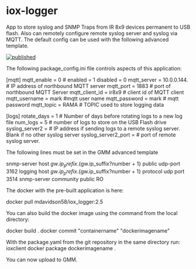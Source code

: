 # iox-logger
App to store syslog and SNMP Traps from IR 8x9 devices permanent to USB flash.  Also can remotely configure remote syslog server and syslog via MQTT.  The default config can be used with the following advanced template.

[![published](https://static.production.devnetcloud.com/codeexchange/assets/images/devnet-published.svg)](https://developer.cisco.com/codeexchange/github/repo/mdavidson58/iox-logger)

The following package_config.ini file controls aspects of this application:

[mqtt] mqtt_enable = 0 # enabled = 1 disabled = 0
mqtt_server = 10.0.0.144. # IP address of northbound MQTT server
mqtt_port = 1883 # port of northbound MQTT Server
mqtt_client_id = ir8x9 # client id of MQTT client
mqtt_username = mark #mqtt user name
mqtt_password = mark # mqtt password
mqtt_topic = RAMA # TOPIC used to store logging data

[logs]
rotate_days = 1 # Number of days before rotating logs to a new log file
num_logs = 5 # number of logs to store on the USB Flash drive
syslog_server2 = # IP address if sending logs to a remote syslog server. Blank if no other syslog server
syslog_server2_port = # port of remote syslog server.

The following lines must be set in the GMM advanced template

snmp-server host ${gw.ip_prefix}.${gw.ip_suffix?number + 1} public udp-port 3162
logging host ${gw.ip_prefix}.${gw.ip_suffix?number + 1} protocol udp port 3514
snmp-server community public RO

The docker with the pre-built application is here:

docker pull mdavidson58/iox_logger:2.5

You can also build the docker image using the command from the local directory:

docker build . 
docker commit "containername" "dockerimagename"


With the package.yaml from the git repository in the same directory run:
ioxclient docker package dockerimagename .

You can now upload to GMM.
